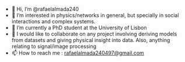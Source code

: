 - 👋 Hi, I’m @rafaelalmada240
- 👀 I’m interested in physics/networks in general, but specially in social interactions and complex systems.
- 🌱 I’m currently a PhD student at the University of Lisbon
- 💞️ I would like to collaborate on any project involving deriving models from datasets and giving physical insight into data. Also, anything relating to signal/image processing 
- 📫 How to reach me : rafaelalmada240497@gmail.com
<!---
rafaelalmada240/rafaelalmada240 is a ✨ special ✨ repository because its `README.md` (this file) appears on your GitHub profile.
You can click the Preview link to take a look at your changes.
--->
